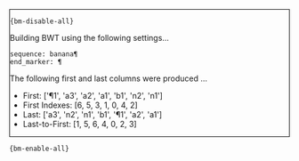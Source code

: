 <div style="border:1px solid black;">

`{bm-disable-all}`

Building BWT using the following settings...

```
sequence: banana¶
end_marker: ¶

```


The following first and last columns were produced ...

 * First: ['¶1', 'a3', 'a2', 'a1', 'b1', 'n2', 'n1']
 * First Indexes: [6, 5, 3, 1, 0, 4, 2]
 * Last: ['a3', 'n2', 'n1', 'b1', '¶1', 'a2', 'a1']
 * Last-to-First: [1, 5, 6, 4, 0, 2, 3]
</div>

`{bm-enable-all}`

